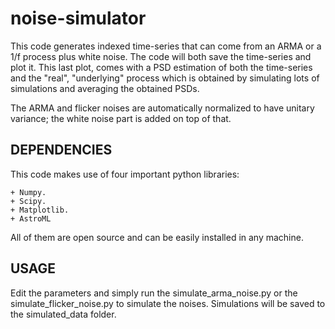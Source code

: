 # noise-simulator

This code generates indexed time-series that can come from an ARMA or a 1/f 
process plus white noise. The code will both save the time-series and plot it. This last plot, 
comes with a PSD estimation of both the time-series and the "real", "underlying" 
process which is obtained by simulating lots of simulations and averaging the obtained 
PSDs.

The ARMA and flicker noises are automatically normalized to have unitary variance; the white 
noise part is added on top of that.

DEPENDENCIES
------------

This code makes use of four important python libraries:

    + Numpy.
    + Scipy.
    + Matplotlib.
    + AstroML

All of them are open source and can be easily installed in any machine. 

USAGE
------------

Edit the parameters and simply run the simulate_arma_noise.py or the 
simulate_flicker_noise.py to simulate the noises. Simulations will be 
saved to the simulated_data folder.
